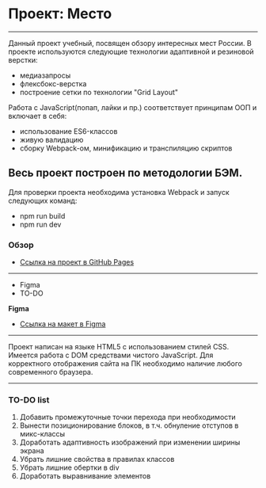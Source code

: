 # Проект: Место
-----

Данный проект учебный, посвящен обзору интересных мест России. В проекте используются следующие технологии адаптивной и резиновой верстки:
* медиазапросы
* флексбокс-верстка 
* построение сетки по технологии "Grid Layout"

Работа с JavaScript(попап, лайки и пр.) соответствует принципам ООП и включает в себя:
* использование ES6-классов
* живую валидацию
* сборку Webpack-ом, минификацию и транспиляцию скриптов

Весь проект построен по методологии БЭМ.
-----

Для проверки проекта необходима установка Webpack и запуск следующих команд:
* npm run build
* npm run dev

### Обзор
* [Ссылка на проект в GitHub Pages](https://krinitsynadarya.github.io/mesto/index.html)
-----
* Figma
* TO-DO

**Figma**

* [Ссылка на макет в Figma](https://www.figma.com/file/2cn9N9jSkmxD84oJik7xL7/JavaScript.-Sprint-4?node-id=0%3A1)
-----

Проект написан на языке HTML5 с использованием стилей CSS. Имеется работа с DOM средствами чистого JavaScript. Для корректного отображения сайта на ПК необходимо наличие любого современного браузера.

-----

### TO-DO list
1. Добавить промежуточные точки перехода при необходимости
2. Вынести позиционирование блоков, в т.ч. обнуление отступов в микс-классы
3. Доработать адаптивность изображений при изменении ширины экрана
4. Убрать лишние свойства в правилах классов
5. Убрать лишние обертки в div
6. Доработать выравнивание элементов